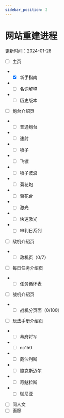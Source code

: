 ```yaml
---
sidebar_position: 2
---
```


# 网站重建进程

更新时间：2024-01-28

- [ ] 主页
- - [x] 新手指南
- - [ ] 名词解释
- - [ ] 历史版本
- [ ] 炮台介绍页
- - [ ] 普通炮台
- - [ ] 速射
- - [ ] 喷子
- - [ ] 飞镖
- - [ ] 喷子波浪
- - [ ] 菊花炮
- - [ ] 菊花台
- - [ ] 激光
- - [ ] 快速激光
- - [ ] 审判日系列
- [ ] 敌机介绍页
- - [ ] 敌机页（0/7）
- [ ] 每日任务介绍页
- - [ ] 任务循环表
- [ ] 战机介绍页
- - [ ] 战机分页面（0/100）
- [ ] 玩法手册介绍页
- - [ ] 幕府将军
- - [ ] nc150
- - [ ] 戴沙利斯
- - [ ] 鲍克斯迈尔
- - [ ] 奇魃拉斯
- - [ ] 珈尼亚
- [ ] 同人文
- [ ] 画廊